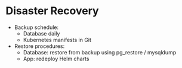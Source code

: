 # Disaster Recovery

- Backup schedule:
  - Database daily
  - Kubernetes manifests in Git
- Restore procedures:
  - Database: restore from backup using pg_restore / mysqldump
  - App: redeploy Helm charts

